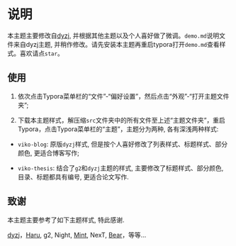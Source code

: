 
# 说明

本主题主要修改自[dyzj](https://github.com/muggledy/typora-dyzj-theme), 并根据其他主题以及个人喜好做了微调。`demo.md`说明文件来自dyzj主题, 并稍作修改。请先安装本主题再重启typora打开`demo.md`查看样式。喜欢请点`star`。

## 使用
1. 依次点击Typora菜单栏的“文件”-“偏好设置”，然后点击“外观”-“打开主题文件夹”;

2. 下载本主题样式，解压缩`src`文件夹中的所有文件至上述“主题文件夹”，重启Typora，点击Typora菜单栏的“主题”，主题分为两种, 各有深浅两种样式:

- `viko-blog`: 原版`dyzj`样式, 但是按个人喜好修改了列表样式、标题样式、部分颜色, 更适合博客写作;

- `viko-thesis`: 结合了`g2`和`dyzj`主题的样式, 主要修改了标题样式、部分颜色, 目录、标题都具有编号, 更适合论文写作.

## 致谢

本主题主要参考了如下主题样式, 特此感谢.

[dyzj](https://github.com/muggledy/typora-dyzj-theme)，[Haru](https://github.com/LSTM-Kirigaya/typora-haru-theme), g2, Night, [Mint](https://github.com/Y1chenYao/typora-mint-theme), NexT, [Bear](https://github.com/imageslr/typora-theme-bear)，等等…



